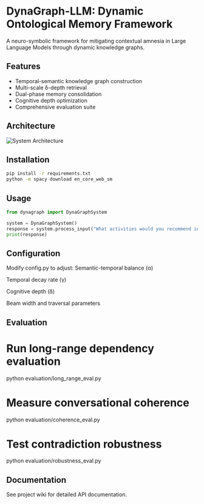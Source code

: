 # DynaGraph-LLM: Dynamic Ontological Memory Framework

A neuro-symbolic framework for mitigating contextual amnesia in Large Language Models through dynamic knowledge graphs.

## Features

- Temporal-semantic knowledge graph construction
- Multi-scale δ-depth retrieval
- Dual-phase memory consolidation
- Cognitive depth optimization
- Comprehensive evaluation suite

## Architecture

![System Architecture](assets/architecture.png)

## Installation

```bash
pip install -r requirements.txt
python -m spacy download en_core_web_sm
```

## Usage

```python
from dynagraph import DynaGraphSystem

system = DynaGraphSystem()
response = system.process_input("What activities would you recommend in Kyoto?")
print(response)
```

## Configuration

Modify config.py to adjust:
Semantic-temporal balance (α)

Temporal decay rate (γ)

Cognitive depth (δ)

Beam width and traversal parameters

## Evaluation

# Run long-range dependency evaluation

python evaluation/long_range_eval.py

# Measure conversational coherence

python evaluation/coherence_eval.py

# Test contradiction robustness

python evaluation/robustness_eval.py

## Documentation

See project wiki for detailed API documentation.
